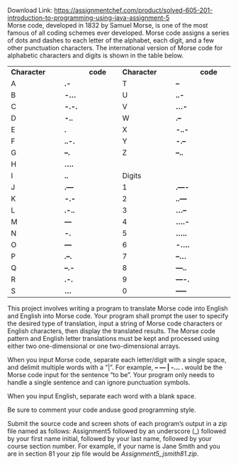 Download Link: https://assignmentchef.com/product/solved-605-201-introduction-to-programming-using-java-assignment-5
<br>
Morse code, developed in 1832 by Samuel Morse, is one of the most famous of all coding schemes ever developed. Morse code assigns a series of dots and dashes to each letter of the alphabet, each digit, and a few other punctuation characters. The international version of Morse code for alphabetic characters and digits is shown in the table below.




<table width="591">

 <tbody>

  <tr>

   <td width="148"><strong>Character</strong></td>

   <td width="56"> </td>

   <td width="92"><strong>code</strong></td>

   <td width="148"><strong>Character</strong></td>

   <td width="52"> </td>

   <td width="96"><strong>code</strong></td>

  </tr>

  <tr>

   <td width="148">A</td>

   <td width="56"><strong>.-</strong></td>

   <td width="92"> </td>

   <td width="148">T</td>

   <td width="52"><strong>–</strong></td>

   <td width="96"> </td>

  </tr>

  <tr>

   <td width="148">B</td>

   <td width="56"><strong>-…</strong></td>

   <td width="92"> </td>

   <td width="148">U</td>

   <td width="52"><strong>..-</strong></td>

   <td width="96"> </td>

  </tr>

  <tr>

   <td width="148">C</td>

   <td width="56"><strong>-.-.</strong></td>

   <td width="92"> </td>

   <td width="148">V</td>

   <td width="52"><strong>…-</strong></td>

   <td width="96"> </td>

  </tr>

  <tr>

   <td width="148">D</td>

   <td width="56"><strong>-..</strong></td>

   <td width="92"> </td>

   <td width="148">W</td>

   <td width="52"><strong>.–</strong></td>

   <td width="96"> </td>

  </tr>

  <tr>

   <td width="148">E</td>

   <td width="56"><strong>.</strong></td>

   <td width="92"> </td>

   <td width="148">X</td>

   <td width="52"><strong>-..-</strong></td>

   <td width="96"> </td>

  </tr>

  <tr>

   <td width="148">F</td>

   <td width="56"><strong>..-.</strong></td>

   <td width="92"> </td>

   <td width="148">Y</td>

   <td width="52"><strong>-.–</strong></td>

   <td width="96"> </td>

  </tr>

  <tr>

   <td width="148">G</td>

   <td width="56"><strong>–.</strong></td>

   <td width="92"> </td>

   <td width="148">Z</td>

   <td width="52"><strong>–..</strong></td>

   <td width="96"> </td>

  </tr>

  <tr>

   <td width="148">H</td>

   <td width="56"><strong>….</strong></td>

   <td width="92"> </td>

   <td width="148"> </td>

   <td width="52"> </td>

   <td width="96"> </td>

  </tr>

  <tr>

   <td width="148">I</td>

   <td width="56"><strong>..</strong></td>

   <td width="92"> </td>

   <td width="148">Digits</td>

   <td width="52"> </td>

   <td width="96"> </td>

  </tr>

  <tr>

   <td width="148">J</td>

   <td width="56"><strong>.—</strong></td>

   <td width="92"> </td>

   <td width="148">1</td>

   <td width="52"><strong>.—-</strong></td>

   <td width="96"> </td>

  </tr>

  <tr>

   <td width="148">K</td>

   <td width="56"><strong>-.-</strong></td>

   <td width="92"> </td>

   <td width="148">2</td>

   <td width="52"><strong>..—</strong></td>

   <td width="96"> </td>

  </tr>

  <tr>

   <td width="148">L</td>

   <td width="56"><strong>.-..</strong></td>

   <td width="92"> </td>

   <td width="148">3</td>

   <td width="52"><strong>…–</strong></td>

   <td width="96"> </td>

  </tr>

  <tr>

   <td width="148">M</td>

   <td width="56"><strong>—</strong></td>

   <td width="92"> </td>

   <td width="148">4</td>

   <td width="52"><strong>….-</strong></td>

   <td width="96"> </td>

  </tr>

  <tr>

   <td width="148">N</td>

   <td width="56"><strong>-.</strong></td>

   <td width="92"> </td>

   <td width="148">5</td>

   <td width="52"><strong>…..</strong></td>

   <td width="96"> </td>

  </tr>

  <tr>

   <td width="148">O</td>

   <td width="56"><strong>—</strong></td>

   <td width="92"> </td>

   <td width="148">6</td>

   <td width="52"><strong>-….</strong></td>

   <td width="96"> </td>

  </tr>

  <tr>

   <td width="148">P</td>

   <td width="56"><strong>.–.</strong></td>

   <td width="92"> </td>

   <td width="148">7</td>

   <td width="52"><strong>–…</strong></td>

   <td width="96"> </td>

  </tr>

  <tr>

   <td width="148">Q</td>

   <td width="56"><strong>–.-</strong></td>

   <td width="92"> </td>

   <td width="148">8</td>

   <td width="52"><strong>—..</strong></td>

   <td width="96"> </td>

  </tr>

  <tr>

   <td width="148">R</td>

   <td width="56"><strong>.-.</strong></td>

   <td width="92"> </td>

   <td width="148">9</td>

   <td width="52"><strong>—-.</strong></td>

   <td width="96"> </td>

  </tr>

  <tr>

   <td width="148">S</td>

   <td width="56"><strong>…</strong></td>

   <td width="92"> </td>

   <td width="148">0</td>

   <td width="52"><strong>—–</strong></td>

   <td width="96"> </td>

  </tr>

 </tbody>

</table>







This project involves writing a program to translate Morse code into English and English into Morse code. Your program shall prompt the user to specify the desired type of translation, input a string of Morse code characters or English characters, then display the translated results.  The Morse code pattern and English letter translations must be kept and processed using either two one-dimensional or one two-dimensional arrays.




When you input Morse code, separate each letter/digit with a single space, and delimit multiple words with a “|”. For example, <strong>– — | -… . </strong>would be the Morse code input for the sentence “to be”. Your program only needs to handle a single sentence and can ignore punctuation symbols.




When you input English, separate each word with a blank space.

<sup>         </sup>Be sure to comment your code anduse good programming style.




Submit the source code and  screen shots of each program’s output in a zip file named as follows: Assignment5 followed by an underscore (_) followed by your first name initial, followed by your last name, followed by your course section number. For example, if your name is Jane Smith and you are in section 81 your zip file would be <em>Assignment5_jsmith81.zip</em>.